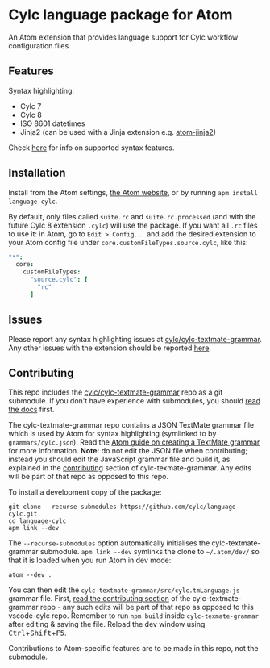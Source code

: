 # Cylc language package for Atom

An Atom extension that provides language support for Cylc workflow configuration files.

## Features

Syntax highlighting:
- Cylc 7
- Cylc 8
- ISO 8601 datetimes
- Jinja2 (can be used with a Jinja extension e.g. [atom-jinja2](https://atom.io/packages/atom-jinja2))

Check [here](https://github.com/cylc/cylc-flow/issues/2752) for info on supported syntax features.

## Installation

Install from the Atom settings, [the Atom website](https://atom.io/packages/language-cylc), or by running `apm install language-cylc`.

By default, only files called `suite.rc` and `suite.rc.processed` (and with the future Cylc 8 extension `.cylc`) will use the package. If you want all `.rc` files to use it: in Atom, go to `Edit > Config...` and add the desired extension to your Atom config file under `core.customFileTypes.source.cylc`, like this:
```cson
"*":
  core:
    customFileTypes:
      "source.cylc": [
        "rc"
      ]
```

## Issues

Please report any syntax highlighting issues at [cylc/cylc-textmate-grammar](https://github.com/cylc/cylc-textmate-grammar/issues). Any other issues with the extension should be reported [here](https://github.com/cylc/language-cylc/issues).

## Contributing

This repo includes the [cylc/cylc-textmate-grammar](https://github.com/cylc/cylc-textmate-grammar) repo as a git submodule. If you don't have experience with submodules, you should [read the docs](https://git-scm.com/book/en/v2/Git-Tools-Submodules) first.

The cylc-textmate-grammar repo contains a JSON TextMate grammar file which is used by Atom for syntax highlighting (symlinked to by `grammars/cylc.json`). Read the [Atom guide on creating a TextMate grammar](https://flight-manual.atom.io/hacking-atom/sections/creating-a-legacy-textmate-grammar/) for more information. **Note:** do not edit the JSON file when contributing; instead you should edit the JavaScript grammar file and build it, as explained in the [contributing](https://github.com/cylc/cylc-textmate-grammar#contributing) section of cylc-texmate-grammar. Any edits will be part of that repo as opposed to this repo.

To install a development copy of the package:
```
git clone --recurse-submodules https://github.com/cylc/language-cylc.git
cd language-cylc
apm link --dev
```
The `--recurse-submodules` option automatically initialises the cylc-textmate-grammar submodule. `apm link --dev` symlinks the clone to `~/.atom/dev/` so that it is loaded when you run Atom in dev mode:
```
atom --dev .
```

You can then edit the `cylc-textmate-grammar/src/cylc.tmLanguage.js` grammar file. First, [read the contributing section](https://github.com/cylc/cylc-textmate-grammar#contributing) of the cylc-textmate-grammar repo - any such edits will be part of that repo as opposed to this vscode-cylc repo. Remember to run `npm build` inside `cylc-texmate-grammar` after editing & saving the file. Reload the dev window using <kbd>Ctrl</kbd>+<kbd>Shift</kbd>+<kbd>F5</kbd>.

Contributions to Atom-specific features are to be made in this repo, not the submodule.
